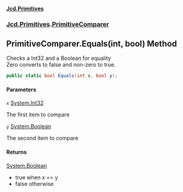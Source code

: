 #### [Jcd.Primitives](index.md 'index')
### [Jcd.Primitives](Jcd.Primitives.md 'Jcd.Primitives').[PrimitiveComparer](Jcd.Primitives.PrimitiveComparer.md 'Jcd.Primitives.PrimitiveComparer')

## PrimitiveComparer.Equals(int, bool) Method

Checks a Int32 and a Boolean for equality  
Zero converts to false and non-zero to true.

```csharp
public static bool Equals(int x, bool y);
```
#### Parameters

<a name='Jcd.Primitives.PrimitiveComparer.Equals(int,bool).x'></a>

`x` [System.Int32](https://docs.microsoft.com/en-us/dotnet/api/System.Int32 'System.Int32')

The first item to compare

<a name='Jcd.Primitives.PrimitiveComparer.Equals(int,bool).y'></a>

`y` [System.Boolean](https://docs.microsoft.com/en-us/dotnet/api/System.Boolean 'System.Boolean')

The second item to compare

#### Returns
[System.Boolean](https://docs.microsoft.com/en-us/dotnet/api/System.Boolean 'System.Boolean')  
*  true when x == y  
*  false otherwise